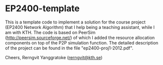 EP2400-template
===============

This is a template code to implement a solution for the course project (EP2400 Network Algorithm) that I help being a teaching assistant, while I am with KTH. The code is based on PeerSim (http://peersim.sourceforge.net/) of which I added the resource allocation components on top of the P2P simulation function. The detailed description of the project can be found in the file "ep2400-proj1-2012.pdf". 

Cheers,
Rerngvit Yanggratoke
(rerngvit@kth.se)
